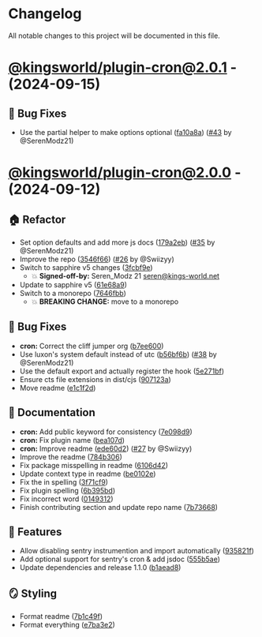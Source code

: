 # Changelog

All notable changes to this project will be documented in this file.

# [@kingsworld/plugin-cron@2.0.1](https://github.com/Kings-World/sapphire-plugins/compare/@kingsworld/plugin-cron@2.0.0...@kingsworld/plugin-cron@2.0.1) - (2024-09-15)

## 🐛 Bug Fixes

- Use the partial helper to make options optional ([fa10a8a](https://github.com/Kings-World/sapphire-plugins/commit/fa10a8a072354362a5816323b5c66ff6ace97b9d)) ([#43](https://github.com/Kings-World/sapphire-plugins/pull/43) by @SerenModz21)

# [@kingsworld/plugin-cron@2.0.0](https://github.com/Kings-World/sapphire-plugins/tree/@kingsworld/plugin-cron@2.0.0) - (2024-09-12)

## 🏠 Refactor

- Set option defaults and add more js docs ([179a2eb](https://github.com/Kings-World/sapphire-plugins/commit/179a2ebac74a3b2ded82500b8c8c6425f8af1e0f)) ([#35](https://github.com/Kings-World/sapphire-plugins/pull/35) by @SerenModz21)
- Improve the repo ([3546f66](https://github.com/Kings-World/sapphire-plugins/commit/3546f669d767764b622310dbf679ca8c86abfea6)) ([#26](https://github.com/Kings-World/sapphire-plugins/pull/26) by @Swiizyy)
- Switch to sapphire v5 changes ([3fcbf9e](https://github.com/Kings-World/sapphire-plugins/commit/3fcbf9ef0f541c4155875c38b406f5a1872f9de6))
  - 💥 **Signed-off-by:** Seren_Modz 21 <seren@kings-world.net>
- Update to sapphire v5 ([61e68a9](https://github.com/Kings-World/sapphire-plugins/commit/61e68a983eeb2d3c5334217930114a9cf08dafe7))
- Switch to a monorepo ([7646fbb](https://github.com/Kings-World/sapphire-plugins/commit/7646fbb4ace71e7d3e939a29b89c72d213da36ce))
  - 💥 **BREAKING CHANGE:** move to a monorepo

## 🐛 Bug Fixes

- **cron:** Correct the cliff jumper org ([b7ee600](https://github.com/Kings-World/sapphire-plugins/commit/b7ee6007cca0d372edc27997268ec45db14304ac))
- Use luxon's system default instead of utc ([b56bf6b](https://github.com/Kings-World/sapphire-plugins/commit/b56bf6b9889ddf3c46f069fdf93043f074a16462)) ([#38](https://github.com/Kings-World/sapphire-plugins/pull/38) by @SerenModz21)
- Use the default export and actually register the hook ([5e271bf](https://github.com/Kings-World/sapphire-plugins/commit/5e271bfceb335be3e709831c9fad46c05f75b309))
- Ensure cts file extensions in dist/cjs ([907123a](https://github.com/Kings-World/sapphire-plugins/commit/907123a017210d3acca81f3373cbe5a3c102261f))
- Move readme ([e1c1f2d](https://github.com/Kings-World/sapphire-plugins/commit/e1c1f2d2b0a087489364db49b783de243af63244))

## 📝 Documentation

- **cron:** Add public keyword for consistency ([7e098d9](https://github.com/Kings-World/sapphire-plugins/commit/7e098d99437ad4b671c4e559f3532ce33a51d5ee))
- **cron:** Fix plugin name ([bea107d](https://github.com/Kings-World/sapphire-plugins/commit/bea107d72fdb86f42845bfa51cd02e8c6c8690a3))
- **cron:** Improve readme ([ede60d2](https://github.com/Kings-World/sapphire-plugins/commit/ede60d209d13af296507407675543ad7c05c4410)) ([#27](https://github.com/Kings-World/sapphire-plugins/pull/27) by @Swiizyy)
- Improve the readme ([784b306](https://github.com/Kings-World/sapphire-plugins/commit/784b306295c815bfc824b0143dd8b3f98a705afc))
- Fix package misspelling in readme ([6106d42](https://github.com/Kings-World/sapphire-plugins/commit/6106d42f6c98f28e9abdec70628d128cbcffc5d1))
- Update context type in readme ([be0102e](https://github.com/Kings-World/sapphire-plugins/commit/be0102e816d7c711d0d531cd96eb0f9b64bab794))
- Fix the in spelling ([3f71cf9](https://github.com/Kings-World/sapphire-plugins/commit/3f71cf92f6c0b2c2d00fbe20ac35d362d9b84bb9))
- Fix plugin spelling ([6b395bd](https://github.com/Kings-World/sapphire-plugins/commit/6b395bd82affef3ae0be9aeb2653cc5b31ca339d))
- Fix incorrect word ([0149312](https://github.com/Kings-World/sapphire-plugins/commit/0149312285fd839ccbecd3f1f7ecfb39699ea97a))
- Finish contributing section and update repo name ([7b73668](https://github.com/Kings-World/sapphire-plugins/commit/7b7366865a376cf2e070359342505606e531b737))

## 🚀 Features

- Allow disabling sentry instrumention and import automatically ([935821f](https://github.com/Kings-World/sapphire-plugins/commit/935821f4ed990ef97c3beb58901dbe96281da020))
- Add optional support for sentry's cron & add jsdoc ([555b5ae](https://github.com/Kings-World/sapphire-plugins/commit/555b5ae47535b06f5730dacdf041d38b01deda52))
- Update dependencies and release 1.1.0 ([b1aead8](https://github.com/Kings-World/sapphire-plugins/commit/b1aead83ba6ebd781c4bde554a8a3a459f6415c9))

## 🪞 Styling

- Format readme ([7b1c49f](https://github.com/Kings-World/sapphire-plugins/commit/7b1c49fbfaa85f45264f3028da663fcfb87ef826))
- Format everything ([e7ba3e2](https://github.com/Kings-World/sapphire-plugins/commit/e7ba3e2810e80382c4bf4e95e8fdc3d3868aab95))


